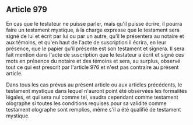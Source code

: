 Article 979
----
En cas que le testateur ne puisse parler, mais qu'il puisse écrire, il pourra
faire un testament mystique, à la charge expresse que le testament sera signé de
lui et écrit par lui ou par un autre, qu'il le présentera au notaire et aux
témoins, et qu'en haut de l'acte de suscription il écrira, en leur présence, que
le papier qu'il présente est son testament et signera. Il sera fait mention dans
l'acte de suscription que le testateur a écrit et signé ces mots en présence du
notaire et des témoins et sera, au surplus, observé tout ce qui est prescrit par
l'article 976 et n'est pas contraire au présent article.

Dans tous les cas prévus au présent article ou aux articles précédents, le
testament mystique dans lequel n'auront point été observées les formalités
légales, et qui sera nul comme tel, vaudra cependant comme testament olographe
si toutes les conditions requises pour sa validité comme testament olographe
sont remplies, même s'il a été qualifié de testament mystique.
